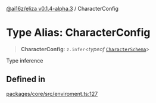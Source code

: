[@ai16z/eliza v0.1.4-alpha.3](../index.md) / CharacterConfig

# Type Alias: CharacterConfig

> **CharacterConfig**: `z.infer`\<*typeof* [`CharacterSchema`](../variables/CharacterSchema.md)\>

Type inference

## Defined in

[packages/core/src/enviroment.ts:127](https://github.com/christroutner/eliza/blob/main/packages/core/src/enviroment.ts#L127)
